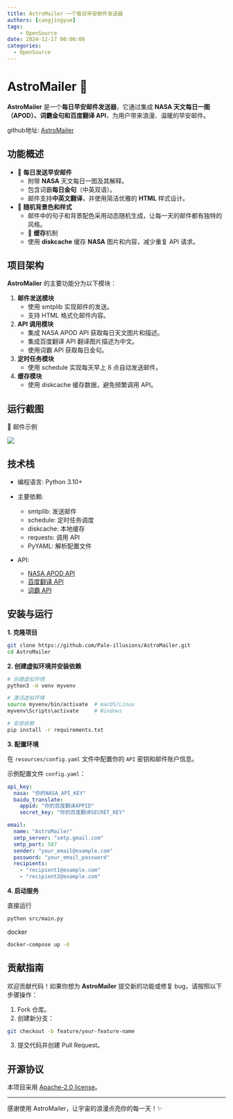 ```yaml
---
title: AstroMailer 一个每日早安邮件发送器
authors: [cangjingyue]
tags: 
    - OpenSource
date: 2024-12-17 00:00:00
categories:
  - OpenSource
---
```


# AstroMailer 🌌

**AstroMailer** 是一个**每日早安邮件发送器**，它通过集成 **NASA 天文每日一图（APOD）、词霸金句和百度翻译 API**，为用户带来浪漫、温暖的早安邮件。

github地址: [AstroMailer](https://github.com/LunaY77/AstroMailer)

## 功能概述

- 📧 **每日发送早安邮件**
    - 附带 **NASA** 天文每日一图及其解释。
    - 包含词霸**每日金句**（中英双语）。
    - 邮件支持**中英文翻译**，并使用简洁优雅的 **HTML** 样式设计。
- 🌌 **随机背景色和样式**
    - 邮件中的句子和背景配色采用动态随机生成，让每一天的邮件都有独特的风格。
    - 🔄 **缓存**机制
	 - 使用 **diskcache** 缓存 **NASA** 图片和内容，减少重复 API 请求。

## 项目架构

**AstroMailer** 的主要功能分为以下模块：

1. **邮件发送模块**
    - 使用 smtplib 实现邮件的发送。
	 - 支持 HTML 格式化邮件内容。
2. **API 调用模块**
    - 集成 NASA APOD API 获取每日天文图片和描述。
    - 集成百度翻译 API 翻译图片描述为中文。
    - 使用词霸 API 获取每日金句。
3. **定时任务模块**
    - 使用 schedule 实现每天早上 8 点自动发送邮件。
4. **缓存模块**
    - 使用 diskcache 缓存数据，避免频繁调用 API。

## 运行截图

📧 邮件示例    

![](https://cangjingyue.oss-cn-hangzhou.aliyuncs.com/2024/12/18/17345141645606.jpg)

## 技术栈

- 编程语言: Python 3.10+
- 主要依赖:
    - smtplib: 发送邮件
    - schedule: 定时任务调度
    - diskcache: 本地缓存
    - requests: 调用 API
    - PyYAML: 解析配置文件
    
- API:
    - [NASA APOD API](https://api.nasa.gov/)
    - [百度翻译 API](https://fanyi-api.baidu.com/)
    - [词霸 API](https://open.iciba.com/dsapi/)

## 安装与运行

**1. 克隆项目**

```bash
git clone https://github.com/Pale-illusions/AstroMailer.git
cd AstroMailer
```

**2. 创建虚拟环境并安装依赖**

```bash
# 创建虚拟环境
python3 -m venv myvenv

# 激活虚拟环境
source myvenv/bin/activate  # macOS/Linux
myvenv\Scripts\activate     # Windows

# 安装依赖
pip install -r requirements.txt
```

**3. 配置环境**

在 `resources/config.yaml` 文件中配置你的 `API` 密钥和邮件账户信息。

示例配置文件 `config.yaml`：

```yaml
api_key:
  nasa: "你的NASA_API_KEY"
  baidu_translate:
    appid: "你的百度翻译APPID"
    secret_key: "你的百度翻译SECRET_KEY"

email:
  name: "AstroMailer"
  smtp_server: "smtp.gmail.com"
  smtp_port: 587
  sender: "your_email@example.com"
  password: "your_email_password"
  recipients:
    - "recipient1@example.com"
    - "recipient2@example.com"
```

**4. 启动服务**

直接运行

```bash
python src/main.py
```

docker

```bash
docker-compose up -d
```

## 贡献指南

欢迎贡献代码！如果你想为 **AstroMailer** 提交新的功能或修复 bug，请按照以下步骤操作：

1. Fork 仓库。
2. 创建新分支：

```bash
git checkout -b feature/your-feature-name
```

3. 提交代码并创建 Pull Request。

## 开源协议

本项目采用 [Apache-2.0 license](https://www.apache.org/licenses/LICENSE-2.0)。

---

感谢使用 AstroMailer，让宇宙的浪漫点亮你的每一天！✨
